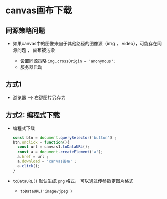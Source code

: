 # canvas画布下载

## 同源策略问题

+ 如果canvas中的图像来自于其他路径的图像源（img ， video），可能存在同源问题 ， 画布被污染

  + 设置同源策略 `img.crossOrigin = 'anonymous';`
  + 服务器启动

## 方式1

+ 浏览器 --> 右键图片另存为

## 方式2: 编程式下载

+ 编程式下载

  ```js
  const btn = document.querySelector('button') ;
  btn.onclick = function(){
    const url = canvas1.toDataURL();
    const a = document.createElement('a');
    a.href = url ;
    a.download = 'canvas画布' ;
    a.click();
  }
  ```

+ `toDataURL()` 默认生成 `png` 格式， 可以通过传参指定图片格式

  + `toDataURL('image/jpeg')`
